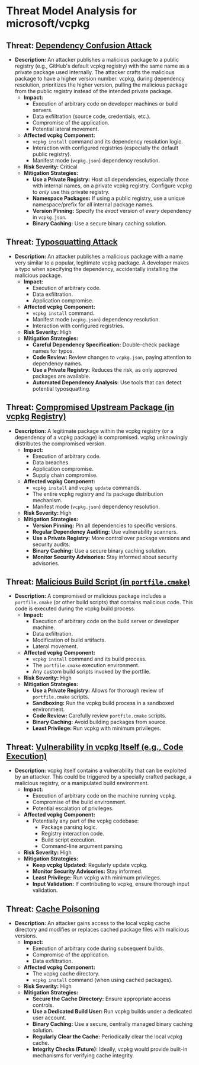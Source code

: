 # Threat Model Analysis for microsoft/vcpkg

## Threat: [Dependency Confusion Attack](./threats/dependency_confusion_attack.md)

*   **Description:** An attacker publishes a malicious package to a public registry (e.g., GitHub's default vcpkg registry) with the same name as a private package used internally.  The attacker crafts the malicious package to have a higher version number.  vcpkg, during dependency resolution, prioritizes the higher version, pulling the malicious package from the public registry instead of the intended private package.
    *   **Impact:**
        *   Execution of arbitrary code on developer machines or build servers.
        *   Data exfiltration (source code, credentials, etc.).
        *   Compromise of the application.
        *   Potential lateral movement.
    *   **Affected vcpkg Component:**
        *   `vcpkg install` command and its dependency resolution logic.
        *   Interaction with configured registries (especially the default public registry).
        *   Manifest mode (`vcpkg.json`) dependency resolution.
    *   **Risk Severity:** Critical
    *   **Mitigation Strategies:**
        *   **Use a Private Registry:** Host *all* dependencies, especially those with internal names, on a private vcpkg registry. Configure vcpkg to *only* use this private registry.
        *   **Namespace Packages:** If using a public registry, use a unique namespace/prefix for all internal package names.
        *   **Version Pinning:** Specify the *exact* version of *every* dependency in `vcpkg.json`.
        *   **Binary Caching:** Use a secure binary caching solution.

## Threat: [Typosquatting Attack](./threats/typosquatting_attack.md)

*   **Description:** An attacker publishes a malicious package with a name very similar to a popular, legitimate vcpkg package. A developer makes a typo when specifying the dependency, accidentally installing the malicious package.
    *   **Impact:**
        *   Execution of arbitrary code.
        *   Data exfiltration.
        *   Application compromise.
    *   **Affected vcpkg Component:**
        *   `vcpkg install` command.
        *   Manifest mode (`vcpkg.json`) dependency resolution.
        *   Interaction with configured registries.
    *   **Risk Severity:** High
    *   **Mitigation Strategies:**
        *   **Careful Dependency Specification:** Double-check package names for typos.
        *   **Code Review:** Review changes to `vcpkg.json`, paying attention to dependency names.
        *   **Use a Private Registry:** Reduces the risk, as only approved packages are available.
        *   **Automated Dependency Analysis:** Use tools that can detect potential typosquatting.

## Threat: [Compromised Upstream Package (in vcpkg Registry)](./threats/compromised_upstream_package__in_vcpkg_registry_.md)

*   **Description:** A legitimate package within the vcpkg registry (or a dependency of a vcpkg package) is compromised. vcpkg unknowingly distributes the compromised version.
    *   **Impact:**
        *   Execution of arbitrary code.
        *   Data breaches.
        *   Application compromise.
        *   Supply chain compromise.
    *   **Affected vcpkg Component:**
        *   `vcpkg install` and `vcpkg update` commands.
        *   The entire vcpkg registry and its package distribution mechanism.
        *   Manifest mode (`vcpkg.json`) dependency resolution.
    *   **Risk Severity:** High
    *   **Mitigation Strategies:**
        *   **Version Pinning:** Pin all dependencies to specific versions.
        *   **Regular Dependency Auditing:** Use vulnerability scanners.
        *   **Use a Private Registry:** More control over package versions and security audits.
        *   **Binary Caching:** Use a secure binary caching solution.
        *   **Monitor Security Advisories:** Stay informed about security advisories.

## Threat: [Malicious Build Script (in `portfile.cmake`)](./threats/malicious_build_script__in__portfile_cmake__.md)

*   **Description:** A compromised or malicious package includes a `portfile.cmake` (or other build scripts) that contains malicious code. This code is executed during the vcpkg build process.
    *   **Impact:**
        *   Execution of arbitrary code on the build server or developer machine.
        *   Data exfiltration.
        *   Modification of build artifacts.
        *   Lateral movement.
    *   **Affected vcpkg Component:**
        *   `vcpkg install` command and its build process.
        *   The `portfile.cmake` execution environment.
        *   Any custom build scripts invoked by the portfile.
    *   **Risk Severity:** High
    *   **Mitigation Strategies:**
        *   **Use a Private Registry:** Allows for thorough review of `portfile.cmake` scripts.
        *   **Sandboxing:** Run the vcpkg build process in a sandboxed environment.
        *   **Code Review:** Carefully review `portfile.cmake` scripts.
        *   **Binary Caching:** Avoid building packages from source.
        *   **Least Privilege:** Run vcpkg with minimum privileges.

## Threat: [Vulnerability in vcpkg Itself (e.g., Code Execution)](./threats/vulnerability_in_vcpkg_itself__e_g___code_execution_.md)

*   **Description:** vcpkg itself contains a vulnerability that can be exploited by an attacker. This could be triggered by a specially crafted package, a malicious registry, or a manipulated build environment.
    *   **Impact:**
        *   Execution of arbitrary code on the machine running vcpkg.
        *   Compromise of the build environment.
        *   Potential escalation of privileges.
    *   **Affected vcpkg Component:**
        *   Potentially any part of the vcpkg codebase:
            *   Package parsing logic.
            *   Registry interaction code.
            *   Build script execution.
            *   Command-line argument parsing.
    *   **Risk Severity:** High
    *   **Mitigation Strategies:**
        *   **Keep vcpkg Updated:** Regularly update vcpkg.
        *   **Monitor Security Advisories:** Stay informed.
        *   **Least Privilege:** Run vcpkg with minimum privileges.
        *   **Input Validation:** If contributing to vcpkg, ensure thorough input validation.

## Threat: [Cache Poisoning](./threats/cache_poisoning.md)

* **Description:** An attacker gains access to the local vcpkg cache directory and modifies or replaces cached package files with malicious versions.
    * **Impact:**
        *   Execution of arbitrary code during subsequent builds.
        *   Compromise of the application.
        *   Data exfiltration.
    * **Affected vcpkg Component:**
        *   The vcpkg cache directory.
        *   `vcpkg install` command (when using cached packages).
    * **Risk Severity:** High
    * **Mitigation Strategies:**
        *   **Secure the Cache Directory:** Ensure appropriate access controls.
        *   **Use a Dedicated Build User:** Run vcpkg builds under a dedicated user account.
        *   **Binary Caching:** Use a secure, centrally managed binary caching solution.
        *   **Regularly Clear the Cache:** Periodically clear the local vcpkg cache.
        *   **Integrity Checks (Future):** Ideally, vcpkg would provide built-in mechanisms for verifying cache integrity.

